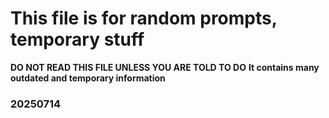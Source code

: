# This file is for random prompts, temporary stuff

**DO NOT READ THIS FILE UNLESS YOU ARE TOLD TO DO**
**It contains many outdated and temporary information**

### 20250714


